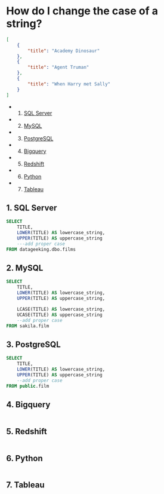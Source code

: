 
# How do I change the case of a string?

```json
[
    {
        "title": "Academy Dinosaur"
    },
    {
        "title": "Agent Truman"
    },
    {
        "title": "When Harry met Sally"
    }
]
```

<!-- vscode-markdown-toc -->
* 1. [SQL Server](#SQLServer)
* 2. [MySQL](#MySQL)
* 3. [PostgreSQL](#PostgreSQL)
* 4. [Bigquery](#Bigquery)
* 5. [Redshift](#Redshift)
* 6. [Python](#Python)
* 7. [Tableau](#Tableau)

<!-- vscode-markdown-toc-config
	numbering=true
	autoSave=true
	/vscode-markdown-toc-config -->
<!-- /vscode-markdown-toc -->


##  1. <a name='SQLServer'></a>SQL Server
```sql
SELECT
    TITLE,
    LOWER(TITLE) AS lowercase_string,
    UPPER(TITLE) AS uppercase_string
    ---add proper case
FROM datageeking.dbo.films
```


##  2. <a name='MySQL'></a>MySQL
```sql
SELECT
    TITLE,
    LOWER(TITLE) AS lowercase_string,
    UPPER(TITLE) AS uppercase_string,

    LCASE(TITLE) AS lowercase_string,
    UCASE(TITLE) AS uppercase_string
    --add proper case
FROM sakila.film
```



##  3. <a name='PostgreSQL'></a>PostgreSQL
```sql
SELECT
    TITLE,
    LOWER(TITLE) AS lowercase_string,
    UPPER(TITLE) AS uppercase_string
    --add proper case
FROM public.film
```

##  4. <a name='Bigquery'></a>Bigquery
```sql
```

##  5. <a name='Redshift'></a>Redshift
```sql
```

##  6. <a name='Python'></a>Python
```python
```

##  7. <a name='Tableau'></a>Tableau
```
```